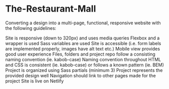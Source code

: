 # The-Restaurant-Mall
Converting a design into a multi-page, functional, responsive website with the following guidelines:

  Site is responsive (down to 320px) and uses media queries
  Flexbox and a wrapper is used
  Sass variables are used
  Site is accessible (i.e. form labels are implemented properly, images have alt text etc.)
  Mobile view provides good user experience
  Files, folders and project repo follow a consisting naming convention (ie. kabob-case)
  Naming convention throughout HTML and CSS is consistent (ie. kabob-case) or follows a known pattern (ie. BEM)
  Project is organized using Sass partials (minimum 3)
  Project represents the provided design well
  Navigation should link to other pages made for the project
  Site is live on Netlify



